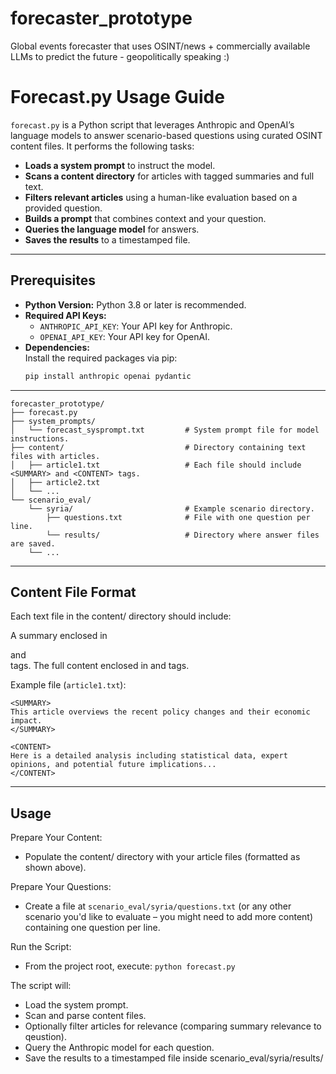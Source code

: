# forecaster_prototype
 Global events forecaster that uses OSINT/news + commercially available LLMs to predict the future - geopolitically speaking :)


# Forecast.py Usage Guide

`forecast.py` is a Python script that leverages Anthropic and OpenAI’s language models to answer scenario-based questions using curated OSINT content files. It performs the following tasks:

- **Loads a system prompt** to instruct the model.
- **Scans a content directory** for articles with tagged summaries and full text.
- **Filters relevant articles** using a human-like evaluation based on a provided question.
- **Builds a prompt** that combines context and your question.
- **Queries the language model** for answers.
- **Saves the results** to a timestamped file.

---

## Prerequisites

- **Python Version:** Python 3.8 or later is recommended.
- **Required API Keys:**
  - `ANTHROPIC_API_KEY`: Your API key for Anthropic.
  - `OPENAI_API_KEY`: Your API key for OpenAI.
- **Dependencies:**  
  Install the required packages via pip:
  ```bash
  pip install anthropic openai pydantic

---
```
forecaster_prototype/
├── forecast.py
├── system_prompts/
│   └── forecast_sysprompt.txt         # System prompt file for model instructions.
├── content/                           # Directory containing text files with articles.
│   ├── article1.txt                   # Each file should include <SUMMARY> and <CONTENT> tags.
│   ├── article2.txt
│   └── ...
└── scenario_eval/
    └── syria/                         # Example scenario directory.
        ├── questions.txt              # File with one question per line.
        └── results/                   # Directory where answer files are saved.
    └── ...
```
---

## Content File Format

Each text file in the content/ directory should include:

A summary enclosed in <SUMMARY> and </SUMMARY> tags.
The full content enclosed in <CONTENT> and </CONTENT> tags.

Example file (`article1.txt`):
```
<SUMMARY>
This article overviews the recent policy changes and their economic impact.
</SUMMARY>

<CONTENT>
Here is a detailed analysis including statistical data, expert opinions, and potential future implications...
</CONTENT>
```

---

## Usage

Prepare Your Content:

- Populate the content/ directory with your article files (formatted as shown above).

Prepare Your Questions:

- Create a file at `scenario_eval/syria/questions.txt` (or any other scenario you'd like to evaluate – you might need to add more content) containing one question per line.
  
Run the Script:
- From the project root, execute: `python forecast.py`
  
The script will:
- Load the system prompt.
- Scan and parse content files.
- Optionally filter articles for relevance (comparing summary relevance to qeustion).
- Query the Anthropic model for each question.
- Save the results to a timestamped file inside scenario_eval/syria/results/
        
